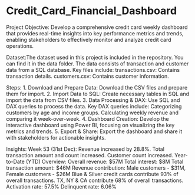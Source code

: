 # Credit_Card_Financial_Dashboard
Project Objective: Develop a comprehensive credit card weekly dashboard that provides real-time insights into key performance metrics and trends, enabling stakeholders to effectively monitor and analyze credit card operations.

Dataset:The dataset used in this project is included in the repository. You can find it in the data folder. The data consists of transaction and customer data from a SQL database. 
        Key files include:
        transactions.csv: Contains transaction details.
        customers.csv: Contains customer information.

Steps: 1. Download and Prepare Data: Download the CSV files and prepare them for import.
       2. Import Data to SQL: Create necessary tables in SQL and import the data from CSV files.
       3. Data Processing & DAX: Use SQL and DAX queries to process the data. 
        Key DAX queries include:
        Categorizing customers by age and income groups.
        Calculating weekly revenue and comparing it week-over-week.
       4. Dashboard Creation: Develop the interactive dashboard using Power BI, focusing on visualizing the key metrics and trends.
       5. Export & Share: Export the dashboard and share it with stakeholders for actionable insights.

Insights:
Week 53 (31st Dec):
Revenue increased by 28.8%.
Total transaction amount and count increased.
Customer count increased.
Year-to-Date (YTD) Overview:
Overall revenue: $57M
Total interest: $8M
Total transaction amount: $46M
Revenue contribution: Male customers - $31M, Female customers - $26M
Blue & Silver credit cards contribute 93% of overall transactions.
TX, NY & CA contribute 68% of overall transactions.
Activation rate: 57.5%
Delinquent rate: 6.06%
